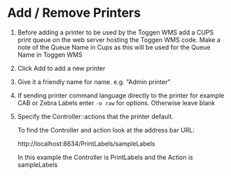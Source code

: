 # Add / Remove Printers

1. Before adding a printer to be used by the Toggen WMS add a CUPS print queue on the web server hosting the Toggen WMS code. Make a note of the Queue Name in Cups as this will be used for the Queue Name in Toggen WMS
2. Click Add to add a new printer
3. Give it a friendly name for name. e.g. "Admin printer"
4. If sending printer command language directly to the printer for example CAB or Zebra Labels enter `-o raw` for options. Otherwise leave blank
5. Specify the Controller::actions that the printer default.

   To find the Controller and action look at the address bar URL:

   http://localhost:8634/PrintLabels/sampleLabels

   In this example the Controller is PrintLabels and the Action is sampleLabels
